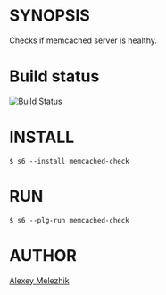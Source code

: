 # SYNOPSIS

Checks if memcached server is healthy.

# Build status

[![Build Status](https://travis-ci.org/melezhik/memcached-check.svg)](https://travis-ci.org/melezhik/memcached-check)

# INSTALL

    $ s6 --install memcached-check

# RUN

    $ s6 --plg-run memcached-check

# AUTHOR

[Alexey Melezhik](mailto:melezhik@gmail.com)


